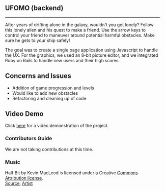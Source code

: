 ## UFOMO (backend)

<hr>

After years of drifting alone in the galaxy, wouldn't you get lonely? Follow this lonely alien and his quest to make a friend. Use the arrow keys to control your friend to maneuver around potential harmful obstacles. Make sure he gets to your ship safely!

The goal was to create a single page application using Javascript to handle the UX. For the graphics, we used an 8-bit picture editor, and we integrated Ruby on Rails to handle new users and their high scores.

## Concerns and Issues

* Addition of game progression and levels
* Would like to add new obstacles
* Refactoring and cleaning up of code

## Video Demo

Click [here](https://www.youtube.com/watch?v=I0hwrVA2Y9w&feature=youtu.be) for a video demonstration of the project.

### Contributors Guide

We are not taking contributions at this time.

### Music
Half Bit by Kevin MacLeod is licensed under a Creative [Commons Attribution license](https://creativecommons.org/licenses/by/4.0/).<br>
[Source](http://incompetech.com/music/royalty-free/?keywords=%22half+bit%22),
[Artist](http://incompetech.com/)
